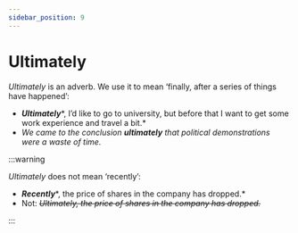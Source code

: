 ```yaml
---
sidebar_position: 9
---
```


# Ultimately

*Ultimately* is an adverb. We use it to mean ‘finally, after a series of things have happened’:

- ***Ultimately****, I’d like to go to university, but before that I want to get some work experience and travel a bit.*
- *We came to the conclusion **ultimately** that political demonstrations were a waste of time.*

:::warning

*Ultimately* does not mean ‘recently’:

- ***Recently****, the price of shares in the company has dropped.*
- Not: *~~Ultimately, the price of shares in the company has dropped.~~*

:::

